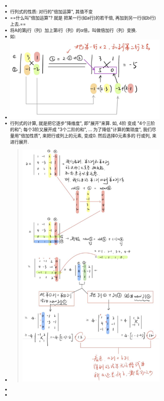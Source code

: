 -
- 行列式的性质: 对行的"倍加运算", 其值不变
- ==什么叫"倍加运算"? 就是 把某一行(如a行)的若干倍, 再加到另一行(如b行)上去.==
- 将A的第j行（列）加上第i行（列）的α倍，叫做倍加行（列）变换.
- 如:
- ![QQ图片20220203195045.jpg](../assets/QQ图片20220203195045_1643889050006_0.jpg)
- 行列式的计算, 就是把它逐步"降维度", 即"展开"来算. 如, 4阶 变成 "4个三阶的和";   每个3阶又展开成 "3个二阶的和", ...  为了降低"计算的繁琐度", 我们尽量用"倍加性质", 来把行或列上的元素, 变成0.  然后选择0元素多的 行或列, 来进行展开.
- > ![QQ图片20220203220147.jpg](../assets/QQ图片20220203220147_1643896924227_0.jpg)
-
-